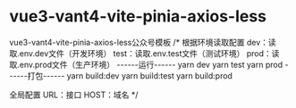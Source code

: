 # vue3-vant4-vite-pinia-axios-less
vue3-vant4-vite-pinia-axios-less公众号模板
/*
根据环境读取配置
dev：读取.env.dev文件（开发环境）
test：读取.env.test文件（测试环境）
prod：读取.env.prod文件（生产环境）
------运行------
yarn dev
yarn test
yarn prod
------打包------
yarn build:dev
yarn build:test
yarn build:prod

全局配置
URL：接口
HOST：域名
*/
